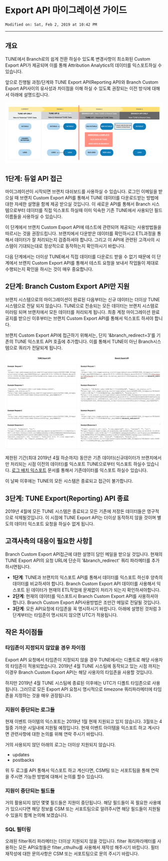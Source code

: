 # Export API 마이그레이션 가이드

    Modified on: Sat, Feb 2, 2019 at 10:42 PM
---

## 개요
TUNE에서 Branch로의 쉽게 전환 하실수 있도록 변경사항이 최소화된 Custom Export API가 제공되며 이를 통해 Attribution Analytics의 데이터를 익스포트하실 수 있습니다.

앞으로 진행될 과정/단계와 TUNE Export API(Reporting API)와 Branch Custom Export API사이의 유사성과 차이점을 이해 하실 수 있도록 권장되는 이전 방식에 대해서 아래에 설명드립니다.

![image](phases.png)

## 1단계: 듀얼 API 접근
마이그레이션이 시작되면 브랜치 대쉬보드를 사용하실 수 있습니다. 로그인 이메일을 받으실 때 브랜치 Custom Export API를 통해서 TUNE 데이터를 다운로드받는 방법에 대한 자세한 설명을 함께 제공 받으실 것입니다. 이 새로운 API를 통해서 Branch 시스템으로부터 데이터를 직접 익스포트 하실때 이미 익숙한 기존 TUNE에서 사용되던 필드이름들을 사용하실 수 있습니다.

이 단계에서 브랜치 Custom Export API에 테스트에 관련되어 제공되는 사용방법들을 따르시는 것을 권장드립니다. 브랜치에서 다운받은 데이터를 확인하시고 ETL과정을 통해서 데이터가 잘 처리되는지 검증하셔야 합니다. 그리고 이 API에 관련된 고객사의 시스템이 기대되는대로 정상적으로 동작하는지 확인하시기 바랍니다.

다음 단계에서는 더이상 TUNE에서 직접 데이터를 다운로드 받을 수 없기 때문에 이 단계에서 브랜치 Custom Export API를 통해서 테스트 요청을 보내서 작업들이 제대로 수행되는지 확인을 하시는 것이 매우 중요합니다.

## 2단계: Branch Custom Export API만 지원
브랜치 시스템으로의 마이그레이션이 완료된 다음부터는 신규 데이터는 더이상 TUNE 시스템으로 전달 되지 않습니다. TUNE으로 전송되는 모든 데이터는 브랜치 시스템로 미러링 되며 브랜치에서 모든 데이터를 처리되게 됩니다. 최종 계정 마이그레이션 완료 공지를 받으신 이후부터는 브랜치 Custom Export API를 통해서 익스포트 하셔야 합니다.

브랜치 Custom Export API에 접근하기 위해서는, 단지 '&branch_redirect=3'를 기존의 TUNE 익스포트 API 호출에 추가합니다. 이를 통해서 TUNE이 아닌 Branch시스템으로 쿼리가 전달되게 됩니다.

![image](api_samples.png)

제한된 기간(최대 2019년 4월 하순까지) 동안은 기존 데이터(신규데이터가 브랜치에서만 처리되는 시점 이전의 데이터)를 익스포트 TUNE으로부터 익스포트 하실수 있습니다. [로그 배치 익스포트](https://developers.tune.com/reporting-docs/batch-exporting-logs/)  문서를 통해서 기존데이터를 익스포트 하실수 있습니다.

이 날짜 이후에는 TUNE의 모든 시스템은 종료되고 접근이 불가합니다.

## 3단계: TUNE Export(Reporting) API 종료
2019년 4월에 모든 TUNE 시스템은 종료되고 모든 기존에 저장돈 데이터들은 영구적으로 삭제될것입니다. 이 시점에 TUNE Export API는 더이상 동작하지 않을 것이며 별도의 데이터 익스포트 요청을 하실수 없게 됩니다.

## 고객사측의 대응이 필요한 사항
Branch Custom Export API접근에 대한 설명이 담인 메일을 받으실 것입니다.
현재의 TUNE Export API의 요청 URL에 단순히 '&branch_redirect' 쿼리 파라메터를 추가 하시면됩니다.

* **1단계**: TUNE과 브랜치의 익스포트 API를 통해서 데이터를 익스포트 하신후 양측의 데이터를 비교하셔야 합니다. Branch Custom Export API 데이터를 사용해서 익스포트 된 데이터가 현재의 ETL작업에 문제없이 처리가 되는지 확인하셔야합니다.
* **2단계**: 현재의 데이터를 익스포트시 Branch Custom Export API를 사용하셔야 합니다. Branch Custom Export API사용방법은 조만간 메일로 전달될 것입니다.
* **3단계**: 모든 API요청에 타임존을 꼭 명시하시기 바랍니다. 아래에 설명된 것처럼 3단계부터는 타임존이 명시되지 않으면 UTC가 적용됩니다.

## 작은 차이점들
### 타임존이 지정되지 않았을 경우 차이점
Export API 요청에서 타임존이 지정되지 않을 경우 TUNE에서는 디폴트로 해당 사용자의 타임존이 적용되었습니다.
2019년 4월 TUNE 시스팀에 동작되고 있는 시점 까지는 이경우 Branch Custom Export API는 해당 사용자의 타임존을 사용할 것입니다.

하지만 2019년 4월 TUNE 시스팀에 종료된 이후에는 UTC가 디폴트 타임존으로 사용됩니다. 그러므로 모든 Export API 요청시 명시적으로 timezone 쿼리파라메터에 타임존을 지정하는 것을 매우 권장됩니다.

### 지원이 중단되는 로그들
현재 이벤트 아이템의 익스포트는 2019년 1월 현재 지원되고 있지 않습니다. 3월또는 4월중 가까운 시일내에 지원될 예정입니다. 현재 이벤트 아이템을 익스포트 하고 계시다면 관련사항에 대한 논의를 위해 연락 주시기 바랍니다.

거의 사용되지 않던 아래의 로그는 더이상 지원되지 않습니다.

* updates
* postbacks

위 두 로그를 API 통해서 익스포트 하고 계신다면, CSM팀 또는 서포트팀을 통해 연락을 주시면 가능한 방법에 대해서 논의를 할수 있습니다.

### 지원이 중단되는 필드들
거의 활용되지 않던 몇몇 필드들은 지원이 중단됩니다.
해당 필드들이 꼭 필요한 사용예가 있으시다면 해당 정보를 CSM 또는 서포트팀으로 알려주시면 해당 필드들이 지원될 수 있을지 함께 논의해 보겠습니다.

### SQL 필터링
오래된 filter쿼리 파라메터는 더이상 지원되지 않을 것입니다.
filter 쿼리파라메터를 사용하는 모든 API요청들은 filter_cthulhu를 사용해서 재작성 해주시기 바랍니다.
필터 재작성에 대한 문의사항은 CSM 또는 서포트팀으로 문의 주시기 바랍니다.
